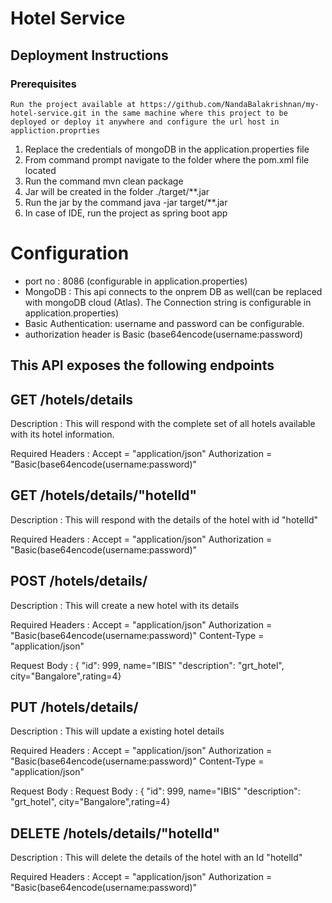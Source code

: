 # Hotel Service
## Deployment Instructions

### Prerequisites
    Run the project available at https://github.com/NandaBalakrishnan/my-hotel-service.git in the same machine where this project to be deployed or deploy it anywhere and configure the url host in appliction.proprties

1) Replace the credentials of mongoDB in the application.properties file
2) From command prompt navigate to the folder where the pom.xml file located
3) Run the command mvn clean package
4) Jar will be created in the folder ./target/**.jar
5) Run the jar by the command java -jar target/**.jar
6) In case of IDE, run the project as spring boot app


# Configuration
 * port no : 8086 (configurable in application.properties)
 * MongoDB : This api connects to the onprem DB as well(can be replaced with mongoDB cloud (Atlas). The Connection string is configurable in application.properties)
 * Basic Authentication: username and password can be configurable.
 * authorization header is Basic (base64encode(username:password)

## This API exposes the following endpoints

## GET /hotels/details

Description : This will respond with the complete set of all hotels available with its hotel information.

Required Headers : Accept = "application/json" Authorization = "Basic(base64encode(username:password)"

## GET  /hotels/details/"hotelId"

Description : This will respond with the details of the hotel with id "hotelId"

Required Headers : Accept = "application/json" Authorization = "Basic(base64encode(username:password)"

## POST  /hotels/details/

Description : This will create a new hotel with its details

Required Headers : Accept = "application/json" Authorization = "Basic(base64encode(username:password)" Content-Type = "application/json"

Request Body : { "id": 999, name="IBIS" "description": "grt_hotel", city="Bangalore",rating=4}

## PUT  /hotels/details/

Description : This will update a existing hotel details

Required Headers : Accept = "application/json" Authorization = "Basic(base64encode(username:password)"  Content-Type = "application/json"

Request Body : Request Body : { "id": 999, name="IBIS" "description": "grt_hotel", city="Bangalore",rating=4}

## DELETE  /hotels/details/"hotelId"

Description : This will delete the details of the hotel with an Id "hotelId"

Required Headers : Accept = "application/json" Authorization = "Basic(base64encode(username:password)"
